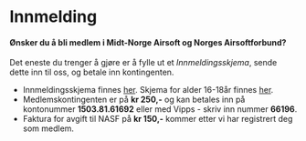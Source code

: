 # Innmelding
#### Ønsker du å bli medlem i Midt-Norge Airsoft og Norges Airsoftforbund?
Det eneste du trenger å gjøre er å fylle ut et *Innmeldingsskjema*, sende dette inn til oss, og betale inn kontingenten.

* Innmeldingsskjema finnes [her](https://midtnorgeairsoft.no/static/files/skjema.innmelding.pdf). Skjema for alder 16-18år finnes [her](https://midtnorgeairsoft.no/static/files/skjema.innmelding.16.18.pdf). 
* Medlemskontingenten er på **kr 250,-** og kan betales inn på kontonummer **1503.81.61692** eller med Vipps - skriv inn nummer **66196**.
* Faktura for avgift til NASF på **kr 150,-** kommer etter vi har registrert deg som medlem.
